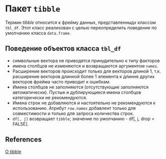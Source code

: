 # Пакет `tibble`
Термин *tibble* относится к фрейму данных, представленныдх классом `tbl_df`.
Этот класс реализован с целью переопределить поведение по умолчанию класса `data.frame`.

## Поведение объектов класса `tbl_df`
* символьные вектора не приводятся принудительно к типу факторов
* имена столбцов не изменяются и возвращаются аргументом `names`.
* Расширение векторов происходит только для векторов длиной 1, т.к. расширение векторов длинной более 1 элемента к длинне других векторов фрейма часто приводит к ошибкам.
* Имена столбцов не заполняются (отсутствующие заполняются автоматически). Пустые и дублирующиеся имена столбцов категорически не рекомендуются.
* Имена строк не добавляются и настоятельно не рекомендуются к использованию. Атрибут `row.names` добавлент только для совместимости и только для запроса количества строк.
* `df[, j]` возвращает `tibble`; значение по умолчанию - df[, j, drop = FALSE].

## References
[О tibble](https://bestpractices.netlify.app/r_language/tidyverse/tibble_tidyverse)  
